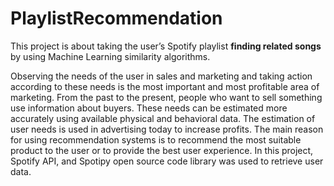 # PlaylistRecommendation
This project is about taking the user’s Spotify playlist **finding related songs** by using Machine Learning similarity algorithms. 

Observing the needs of the user in sales and marketing and taking action according to these needs is the most important and most profitable area of marketing. From the past to the present, people who want to sell something use information about buyers. These needs can be estimated more accurately using available physical and behavioral data. The estimation of user needs is used in advertising today to increase profits. The main reason for using recommendation systems is to recommend the most suitable product to the user or to provide the best user experience.
In this project, Spotify API, and Spotipy open source code library was used to retrieve user data.

